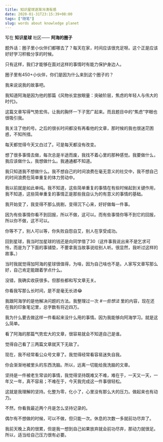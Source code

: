```yaml
---
title: 知识星球逐渐冷清有感
date: 2020-01-31T23:15:39+08:00
tags: ["随笔"]
slug: words about knowledge planet
---
```


写在 **知识星球** 社区—— **阿海的圈子**

题外话：圈子里小伙伴们都哪去了？每天在家，时间应该很充足呀。这个正是应该好好学习积极分享的时候。

只有这样，我们才能够在面对这样的事情时有能力保护身边人。

圈子里有450+小伙伴，你们是因为什么来到这个圈子的？

我来说说我的故事吧。

我知道阿海是因为他的那篇《风物长宜放眼量：突破阶层，焦虑的年轻人与伟大的时代》。

这篇文章写得气势宏伟，让我的胸怀一下子宽广起来。而且题目中的“焦虑”字眼也很吸引我。

我关注了他的号。之后的很长时间都没有再看他的文章，那时候的我也很迷茫困惑，不知所措。

每天都觉得今天又白过了。可是每天都没有改变。

想了很多事情去做，每次总是半途而废，我找不着心里的那种感觉。我要做什么，我应该做什么，我想做什么。我通通都不知道。

我只知道我不想做什么。我不想自己的时间浪费在毫无意义的社交中，我不想自己的时间浪费在简单重复的体力劳动中。

我以前就是如此单纯。我不知道，这些简单重复的事情在有些时候起到关键作用，我不知道，这些简单重复的事情正是那些我自认为的有意义的事情的基础。

我开始变了，我变得不那么挑剔，变得沉下心来，好好做每一件事。

因为有些事情你看不到回报，所以不做，这可以。而有些事情你等不到它的回报，所以你不做，这不可以。

你等不了，别人可以等，你失败自怨自艾，别人在享受成功。

回到星球，我当时加星球的钱还是向同学借了30（这件事我说出来不是乞求可怜，而是为了下面的事铺垫，不要拿我当故事说给别人听。很显然，我听过这样的故事。）

当时我就觉得加阿海的星球很值得，为啥，因为自己啥也不是。人家写文章写那么好，自己肯定能跟着学点什么。

没错，我确实收获很多。但那些都和写文章无关。

你看我写那么长时间，是不是毫无长进😂

我跟阿海学的是他解决问题的方法。我整理过一次 *#一些想法* 里的内容，现在还在我的印象笔记里，总字数有将近四万。

我为什么要去做这样一件看起来没什么用的事情。因为我能够向阿海学习。就是这么简单。

看了阿海的那篇气势宏大的文章，很容易就会不知道自己是谁。

觉得自己看了三两篇文章就天下无敌了。

现在，我不经常看公众号文章了。我觉得经常看容易迷失自我。

你会渐渐地被里头的东西洗脑。所以，远离一切能给我洗脑的文章。

坚持是一件被老生常谈的事情，我觉得坚持既难又不难，难在于，一天又一天，一年又一年，真不容易；不难在于，今天我完成这一件事很轻松。

这就是我理解的坚持。化整为零，化小了，心里没有那么大的压力。做起来也有动力。

不然，你看我最近两个月是怎么坚持记录的。

偶尔有不想做的时候，可以不做，但只能一次。休息的次数一多就前功尽弃了。

我前天晚上真的很累，但是我一想到自己如果放弃就会前功尽弃，那动力就很足。所以，适当给自己压力很有必要。
